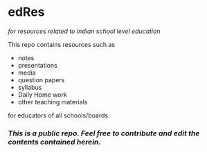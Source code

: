 # edRes
*for resources related to Indian school level education*

This repo contains resources such as 

  - notes 
  - presentations 
  - media 
  - question papers 
  - syllabus 
  - Daily Home work 
  - other teaching materials 
  
for educators of all schools/boards. 

### *This is a public repo. Feel free to contribute and edit the contents contained herein.* 

